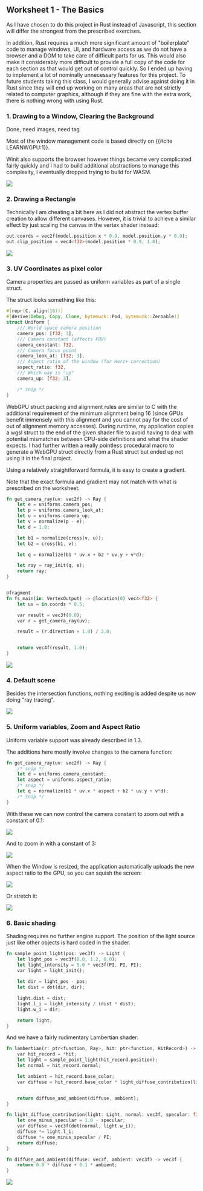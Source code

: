 ## Worksheet 1 - The Basics

As I have chosen to do this project in Rust instead of Javascript, this section will differ the strongest from the prescribed exercises. 

In addition, Rust requires a much more significant amount of "boilerplate" code to manage windows, UI, and hardware access as we do not have a browser and a DOM to take care of difficult parts for us. This would also make it considerably more difficult to provide a full copy of the code for each section as that would get out of control quickly. So I ended up having to implement a lot of nominally unnecessary features for this project. To future students taking this class, I would generally advise against doing it in Rust since they will end up working on many areas that are not strictly related to computer graphics, although if they are fine with the extra work, there is nothing wrong with using Rust.

### 1. Drawing to a Window, Clearing the Background

Done, need images, need tag

Most of the window management code is based directly on {{#cite LEARNWGPU:1}}.

Winit also supports the browser however things became very complicated fairly quickly and I had to build additional abstractions to manage this complexity, I eventually dropped trying to build for WASM.

![](./img/w1_e1.png)

### 2. Drawing a Rectangle

Technically I am cheating a bit here as I did not abstract the vertex buffer creation to allow different canvases. However, it is trivial to achieve a similar effect by just scaling the canvas in the vertex shader instead:

```rs
out.coords = vec2f(model.position.x * 0.9, model.position.y * 0.9);
out.clip_position = vec4<f32>(model.position * 0.9, 1.0);
```


![](./img/w1_e2.png)

### 3. UV Coordinates as pixel color

Camera properties are passed as uniform variables as part of a single struct.

The struct looks something like this:

```rs
#[repr(C, align(16))]
#[derive(Debug, Copy, Clone, bytemuck::Pod, bytemuck::Zeroable)]
struct Uniform {
    /// World space camera position
    camera_pos: [f32; 3],
    /// Camera constant (affects FOV)
    camera_constant: f32,
    /// Camera focus point
    camera_look_at: [f32; 3],
    /// Aspect ratio of the window (for Horz+ correction)
    aspect_ratio: f32,
    /// Which way is "up"
    camera_up: [f32; 3],

    /* snip */
}
```

WebGPU struct packing and alignment rules are similar to C with the additional requirement of the minimum alignment being 16 (since GPUs benefit immensely with this alignment and you cannot pay for the cost of out of alignment memory accesses). During runtime, my application copies a wgsl struct to the end of the given shader file to avoid having to deal with potential mismatches between CPU-side definitions and what the shader expects. I had further written a really pointless procedural macro to generate a WebGPU struct directly from a Rust struct but ended up not using it in the final project.

Using a relatively straightforward formula, it is easy to create a gradient. 

Note that the exact formula and gradient may not match with what is prescribed on the worksheet.

```rs
fn get_camera_ray(uv: vec2f) -> Ray {
    let e = uniforms.camera_pos;
    let p = uniforms.camera_look_at;
    let u = uniforms.camera_up;
    let v = normalize(p - e);
    let d = 1.0;

    let b1 = normalize(cross(v, u));
    let b2 = cross(b1, v);

    let q = normalize(b1 * uv.x + b2 * uv.y + v*d);

    let ray = ray_init(q, e);
    return ray;
}


@fragment
fn fs_main(in: VertexOutput) -> @location(0) vec4<f32> {
    let uv = in.coords * 0.5;

    var result = vec3f(0.0);
    var r = get_camera_ray(uv);

    result = (r.direction + 1.0) / 2.0;


    return vec4f(result, 1.0);
}
```

![](./img/w1_e3.png)

### 4. Default scene

Besides the intersection functions, nothing exciting is added despite us now doing "ray tracing".


![](./img/w1_e4.png)

### 5. Uniform variables, Zoom and Aspect Ratio

Uniform variable support was already described in 1.3. 

The additions here mostly involve changes to the camera function:

```rs
fn get_camera_ray(uv: vec2f) -> Ray {
    /* snip */
    let d = uniforms.camera_constant;
    let aspect = uniforms.aspect_ratio;
    /* snip */
    let q = normalize(b1 * uv.x * aspect + b2 * uv.y + v*d);
    /* snip */
}
```

With these we can now control the camera constant to zoom out with a constant of 0.1:

![](./img/w1_e5_constant0.1.png)

And to zoom in with a constant of 3:

![](./img/w1_e5_constant3.png)

When the Window is resized, the application automatically uploads the new aspect ratio to the GPU, so you can squish the screen:

![](./img/w1_e5_squished.png)

Or stretch it:

![](./img/w1_e5_stretched.png)


### 6. Basic shading

Shading requires no further engine support. The position of the light source just like other objects is hard coded in the shader.

```rs
fn sample_point_light(pos: vec3f) -> Light {
    let light_pos = vec3f(0.0, 1.2, 0.0);
    let light_intensity = 5.0 * vec3f(PI, PI, PI);
    var light = light_init();
    
    let dir = light_pos - pos;
    let dist = dot(dir, dir);

    light.dist = dist;
    light.l_i = light_intensity / (dist * dist);
    light.w_i = dir;

    return light;
}

```

And we have a fairly rudimentary Lambertian shader:

```rs
fn lambertian(r: ptr<function, Ray>, hit: ptr<function, HitRecord>) -> vec3f { 
    var hit_record = *hit;
    let light = sample_point_light(hit_record.position);
    let normal = hit_record.normal;

    let ambient = hit_record.base_color;
    var diffuse = hit_record.base_color * light_diffuse_contribution(light, normal, 0.0);


    return diffuse_and_ambient(diffuse, ambient);
}

fn light_diffuse_contribution(light: Light, normal: vec3f, specular: f32) -> vec3f {
    let one_minus_specular = 1.0 - specular;
    var diffuse = vec3f(dot(normal, light.w_i));
    diffuse *= light.l_i;
    diffuse *= one_minus_specular / PI;
    return diffuse;
}

fn diffuse_and_ambient(diffuse: vec3f, ambient: vec3f) -> vec3f {
    return 0.9 * diffuse + 0.1 * ambient;
}
```

![](./img/w1_e6.png)